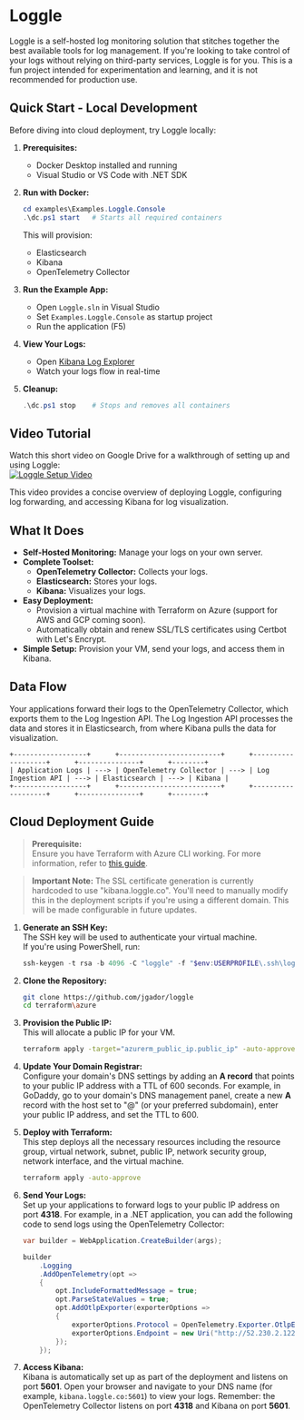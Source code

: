 # Loggle

Loggle is a self-hosted log monitoring solution that stitches together the best available tools for log management. If you're looking to take control of your logs without relying on third-party services, Loggle is for you. This is a fun project intended for experimentation and learning, and it is not recommended for production use.

## Quick Start - Local Development

Before diving into cloud deployment, try Loggle locally:

1. **Prerequisites:**
   - Docker Desktop installed and running
   - Visual Studio or VS Code with .NET SDK

2. **Run with Docker:**
   ```powershell
   cd examples\Examples.Loggle.Console
   .\dc.ps1 start   # Starts all required containers
   ```
   This will provision:
   - Elasticsearch
   - Kibana
   - OpenTelemetry Collector

3. **Run the Example App:**
   - Open `Loggle.sln` in Visual Studio
   - Set `Examples.Loggle.Console` as startup project
   - Run the application (F5)

4. **View Your Logs:**
   - Open [Kibana Log Explorer](http://localhost:5601/app/observability-logs-explorer/)
   - Watch your logs flow in real-time

5. **Cleanup:**
   ```powershell
   .\dc.ps1 stop    # Stops and removes all containers
   ```

## Video Tutorial

Watch this short video on Google Drive for a walkthrough of setting up and using Loggle:  
[![Loggle Setup Video](https://drive.google.com/thumbnail?sz=w720&id=1uOmeeH3Hq63jPdic1IZwZl8jC4rPobLj)](https://drive.google.com/file/d/1uOmeeH3Hq63jPdic1IZwZl8jC4rPobLj/view?usp=drive_link)

This video provides a concise overview of deploying Loggle, configuring log forwarding, and accessing Kibana for log visualization.

## What It Does

- **Self-Hosted Monitoring:** Manage your logs on your own server.
- **Complete Toolset:**  
  - **OpenTelemetry Collector:** Collects your logs.  
  - **Elasticsearch:** Stores your logs.  
  - **Kibana:** Visualizes your logs.
- **Easy Deployment:**  
  - Provision a virtual machine with Terraform on Azure (support for AWS and GCP coming soon).  
  - Automatically obtain and renew SSL/TLS certificates using Certbot with Let's Encrypt.
- **Simple Setup:** Provision your VM, send your logs, and access them in Kibana.

## Data Flow

Your applications forward their logs to the OpenTelemetry Collector, which exports them to the Log Ingestion API. The Log Ingestion API processes the data and stores it in Elasticsearch, from where Kibana pulls the data for visualization.

```plaintext
+------------------+      +-------------------------+      +-------------------+      +---------------+      +--------+
| Application Logs | ---> | OpenTelemetry Collector | ---> | Log Ingestion API | ---> | Elasticsearch | ---> | Kibana |
+------------------+      +-------------------------+      +-------------------+      +---------------+      +--------+
```

## Cloud Deployment Guide
> **Prerequisite:**  
> Ensure you have Terraform with Azure CLI working. For more information, refer to [this guide](https://learn.microsoft.com/en-us/azure/developer/terraform/get-started-windows-bash).

> **Important Note:** The SSL certificate generation is currently hardcoded to use "kibana.loggle.co". You'll need to manually modify this in the deployment scripts if you're using a different domain. This will be made configurable in future updates.

1. **Generate an SSH Key:**  
   The SSH key will be used to authenticate your virtual machine.  
   If you're using PowerShell, run:
    ```powershell
    ssh-keygen -t rsa -b 4096 -C "loggle" -f "$env:USERPROFILE\.ssh\loggle" -N ""
    ```

2. **Clone the Repository:**  
    ```bash
    git clone https://github.com/jgador/loggle
    cd terraform\azure
    ```

3. **Provision the Public IP:**  
    This will allocate a public IP for your VM.
    ```bash
    terraform apply -target="azurerm_public_ip.public_ip" -auto-approve
    ```

4. **Update Your Domain Registrar:**  
    Configure your domain's DNS settings by adding an **A record** that points to your public IP address with a TTL of 600 seconds. For example, in GoDaddy, go to your domain's DNS management panel, create a new **A** record with the host set to "@" (or your preferred subdomain), enter your public IP address, and set the TTL to 600.

5. **Deploy with Terraform:**  
    This step deploys all the necessary resources including the resource group, virtual network, subnet, public IP, network security group, network interface, and the virtual machine.
    ```bash
    terraform apply -auto-approve
    ```

6. **Send Your Logs:**  
    Set up your applications to forward logs to your public IP address on port **4318**. For example, in a .NET application, you can add the following code to send logs using the OpenTelemetry Collector:  
    ```csharp
    var builder = WebApplication.CreateBuilder(args);

    builder
        .Logging
        .AddOpenTelemetry(opt =>
        {
            opt.IncludeFormattedMessage = true;
            opt.ParseStateValues = true;
            opt.AddOtlpExporter(exporterOptions =>
            {
                exporterOptions.Protocol = OpenTelemetry.Exporter.OtlpExportProtocol.HttpProtobuf;
                exporterOptions.Endpoint = new Uri("http://52.230.2.122:4318/v1/logs");
            });
        });
    ```

7. **Access Kibana:**  
    Kibana is automatically set up as part of the deployment and listens on port **5601**. Open your browser and navigate to your DNS name (for example, `kibana.loggle.co:5601`) to view your logs. Remember: the OpenTelemetry Collector listens on port **4318** and Kibana on port **5601**.